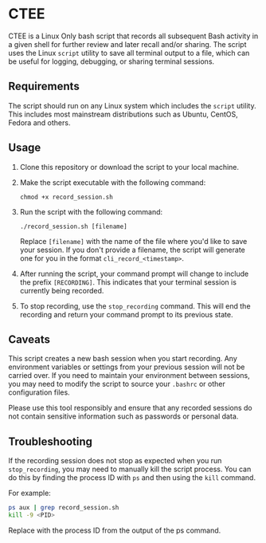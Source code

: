 # CTEE
CTEE is a Linux Only bash script that records all subsequent Bash activity in a given shell for further review and later recall and/or sharing.
The script uses the Linux `script` utility to save all terminal output to a file, which can be useful for logging, debugging, or sharing terminal sessions.

## Requirements

The script should run on any Linux system which includes the `script` utility. This includes most mainstream distributions such as Ubuntu, CentOS, Fedora and others.

## Usage

1. Clone this repository or download the script to your local machine.
2. Make the script executable with the following command:

    ```
    chmod +x record_session.sh
    ```

3. Run the script with the following command:

    ```
    ./record_session.sh [filename]
    ```

    Replace `[filename]` with the name of the file where you'd like to save your session. If you don't provide a filename, the script will generate one for you in the format `cli_record_<timestamp>`.

4. After running the script, your command prompt will change to include the prefix `[RECORDING]`. This indicates that your terminal session is currently being recorded.
5. To stop recording, use the `stop_recording` command. This will end the recording and return your command prompt to its previous state.

## Caveats

This script creates a new bash session when you start recording. Any environment variables or settings from your previous session will not be carried over. If you need to maintain your environment between sessions, you may need to modify the script to source your `.bashrc` or other configuration files. 

Please use this tool responsibly and ensure that any recorded sessions do not contain sensitive information such as passwords or personal data.

## Troubleshooting

If the recording session does not stop as expected when you run `stop_recording`, you may need to manually kill the script process. You can do this by finding the process ID with `ps` and then using the `kill` command. 

For example:

  ```bash
  ps aux | grep record_session.sh
  kill -9 <PID>
  ```
Replace <PID> with the process ID from the output of the ps command.
